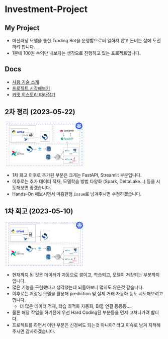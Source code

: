 # Investment-Project

## My Project

- 머신러닝 모델을 통한 Trading Bot을 운영함으로써 일하지 않고 돈버는 삶에 도전하려 합니다.
- 1분에 100원 수익만 내보자는 생각으로 진행하고 있는 프로젝트입니다.

## Docs

- [사용 기술 소개](./docs/tech_stack.md)
- [프로젝트 시작해보기](./docs/command.md)
- [커밋 히스토리 따라잡기](./docs/commit_history.md)

## 2차 정리 (2023-05-22)

<img src="./static/Chapter2.png" width="50%" />

- 1차 회고 이후로 추가된 부분은 크게는 FastAPI, Streamlit 부분입니다.
- 이후로는 추가 데이터 적재, 모델학습 방법 다양화 (Spark, DeltaLake...) 등을 시도해보면 좋겠습니다.
- Hands-On 해보시면서 미흡한점 `Issue`로 남겨주시면 수정하겠습니다.

## 1차 회고 (2023-05-10)

<img src="./static/Chapter1.png" width="50%" />

- 현재까지 된 것은 데이터가 자동으로 쌓이고, 학습되고, 모델이 저장되는 부분까지 입니다.
- 많은 기능을 구현했다고 생각했는데 되돌아보니 많지도 않은것 같습니다.
- 이후로는 저장된 모델을 활용해 prediction 및 실제 거래 자동화 등도 시도해보려고 합니다.
    - 더 많은 데이터 적재, 학습 최적화 자동화, BI툴 연결 등등등....
- 물론 해당 작업을 하기전에 우선 Hard Coding된 부분등을 먼저 고쳐나가려 합니다.
- 프로젝트를 하면서 이런 부분은 신경써도 되는것 아니야? 라고 이슈로 남겨 지적해주시면 감사하겠습니다.

